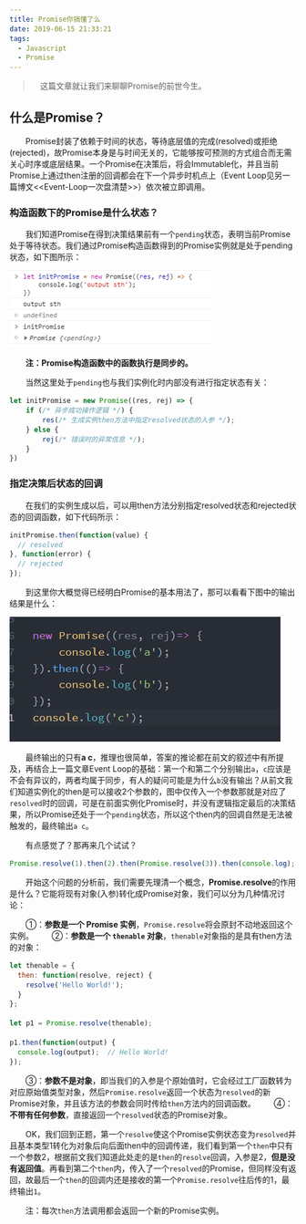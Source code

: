 ```yaml
---
title: Promise你搞懂了么
date: 2019-06-15 21:33:21
tags:
  - Javascript
  - Promise
---
```


> &emsp;这篇文章就让我们来聊聊Promise的前世今生。

## 什么是Promise？

&emsp;&emsp;Promise封装了依赖于时间的状态，等待底层值的完成(resolved)或拒绝(rejected)，故Promise本身是与时间无关的，它能够按可预测的方式组合而无需关心时序或底层结果。一个Promise在决策后，将会Immutable化，并且当前Promise上通过then注册的回调都会在下一个异步时机点上（Event Loop见另一篇博文<<Event-Loop一次盘清楚>>）依次被立即调用。

<escape><!-- more --></escape>

### 构造函数下的Promise是什么状态？

&emsp;&emsp;我们知道Promise在得到决策结果前有一个`pending`状态，表明当前Promise处于等待状态。我们通过Promise构造函数得到的Promise实例就是处于pending状态，如下图所示：

![](Promise你搞懂了么/pending.jpg)

&emsp;&emsp;**注：Promise构造函数中的函数执行是同步的。**

&emsp;&emsp;当然这里处于`pending`也与我们实例化时内部没有进行指定状态有关：

```javascript
let initPromise = new Promise((res, rej) => {
    if (/* 异步成功操作逻辑 */) {
        res(/* 生成实例then方法中指定resolved状态的入参 */);
    } else {
        rej(/* 错误时的异常信息 */);
    }
}) 
```

### 指定决策后状态的回调

&emsp;&emsp;在我们的实例生成以后，可以用then方法分别指定resolved状态和rejected状态的回调函数，如下代码所示：

```javascript
initPromise.then(function(value) {
  // resolved
}, function(error) {
  // rejected
});
```

&emsp;&emsp;到这里你大概觉得已经明白Promise的基本用法了，那可以看看下图中的输出结果是什么：

![](Promise你搞懂了么/console1.png)

&emsp;&emsp;最终输出的只有**a c**，推理也很简单，答案的推论都在前文的叙述中有所提及，再结合上一篇文章Event Loop的基础：第一个和第二个分别输出`a`，`c`应该是不会有异议的，两者均属于同步，有人的疑问可能是为什么`b`没有输出？从前文我们知道实例化的then是可以接收2个参数的，图中仅传入一个参数那就是对应了`resolved`时的回调，可是在前面实例化Promise时，并没有逻辑指定最后的决策结果，所以Promise还处于一个`pending`状态，所以这个then内的回调自然是无法被触发的，最终输出`a c`。

&emsp;&emsp;有点感觉了？那再来几个试试？

```javascript
Promise.resolve(1).then(2).then(Promise.resolve(3)).then(console.log);
```

&emsp;&emsp;开始这个问题的分析前，我们需要先理清一个概念，**Promise.resolve**的作用是什么？它能将现有对象(入参)转化成Promise对象，我们可以分为几种情况讨论：

&emsp;&emsp;①：**参数是一个 Promise 实例**，`Promise.resolve`将会原封不动地返回这个实例。
&emsp;&emsp;②：**参数是一个 `thenable` 对象**，`thenable`对象指的是具有then方法的对象：

```javascript
let thenable = {
  then: function(resolve, reject) {
    resolve('Hello World!');
  }
};

let p1 = Promise.resolve(thenable);

p1.then(function(output) {
  console.log(output);  // Hello World!
});
```

&emsp;&emsp;③：**参数不是对象**，即当我们的入参是个原始值时，它会经过工厂函数转为对应原始值类型对象，然后`Promise.resolve`返回一个状态为`resolved`的新Promise对象，并且该方法的参数会同时传给`then`方法内的回调函数。
&emsp;&emsp;④：**不带有任何参数**，直接返回一个`resolved`状态的Promise对象。

&emsp;&emsp;OK，我们回到正题，第一个`resolve`使这个Promise实例状态变为`resolved`并且基本类型1转化为对象后向后面then中的回调传递，我们看到第一个`then`中只有一个参数2，根据前文我们知道此处走的是`then`的`resolve`回调，入参是2，**但是没有返回值**。再看到第二个`then`内，传入了一个`resolved`的Promise，但同样没有返回，故最后一个`then`的回调内还是接收的第一个`Promise.resolve`往后传的1，最终输出`1`。

&emsp;&emsp;注：每次`then`方法调用都会返回一个新的Promise实例。